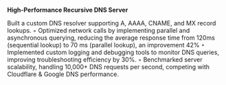 **High-Performance Recursive DNS Server**

Built a custom DNS resolver supporting A, AAAA, CNAME, and MX record lookups.
◦ Optimized network calls by implementing parallel and asynchronous querying, reducing the average response time from
120ms (sequential lookup) to 70 ms (parallel lookup), an improvement 42%
◦ Implemented custom logging and debugging tools to monitor DNS queries, improving troubleshooting efficiency by 30%.
◦ Benchmarked server scalability, handling 10,000+ DNS requests per second, competing with Cloudflare & Google DNS
performance.
